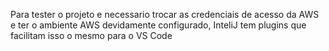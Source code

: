 Para tester o projeto e necessario trocar as credenciais de acesso da AWS e ter o ambiente AWS devidamente configurado, InteliJ tem plugins que facilitam isso o mesmo para o VS Code

